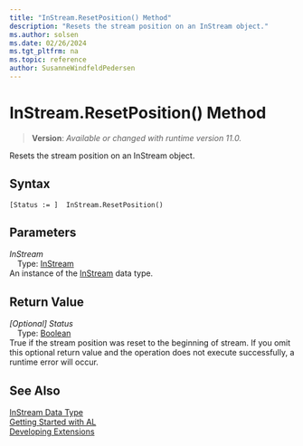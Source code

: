 ```yaml
---
title: "InStream.ResetPosition() Method"
description: "Resets the stream position on an InStream object."
ms.author: solsen
ms.date: 02/26/2024
ms.tgt_pltfrm: na
ms.topic: reference
author: SusanneWindfeldPedersen
---
```

[//]: # (START>DO_NOT_EDIT)
[//]: # (IMPORTANT:Do not edit any of the content between here and the END>DO_NOT_EDIT.)
[//]: # (Any modifications should be made in the .xml files in the ModernDev repo.)
# InStream.ResetPosition() Method
> **Version**: _Available or changed with runtime version 11.0._

Resets the stream position on an InStream object.


## Syntax
```AL
[Status := ]  InStream.ResetPosition()
```
## Parameters
*InStream*  
&emsp;Type: [InStream](instream-data-type.md)  
An instance of the [InStream](instream-data-type.md) data type.  

## Return Value
*[Optional] Status*  
&emsp;Type: [Boolean](../boolean/boolean-data-type.md)  
True if the stream position was reset to the beginning of stream. If you omit this optional return value and the operation does not execute successfully, a runtime error will occur.  


[//]: # (IMPORTANT: END>DO_NOT_EDIT)
## See Also
[InStream Data Type](instream-data-type.md)  
[Getting Started with AL](../../devenv-get-started.md)  
[Developing Extensions](../../devenv-dev-overview.md)